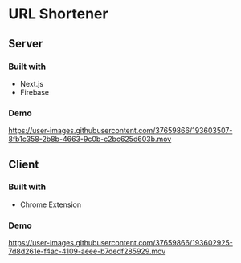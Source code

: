 # URL Shortener

## Server

### Built with

- Next.js
- Firebase

### Demo

https://user-images.githubusercontent.com/37659866/193603507-8fb1c358-2b8b-4663-9c0b-c2bc625d603b.mov

## Client

### Built with

* Chrome Extension

### Demo

https://user-images.githubusercontent.com/37659866/193602925-7d8d261e-f4ac-4109-aeee-b7dedf285929.mov

